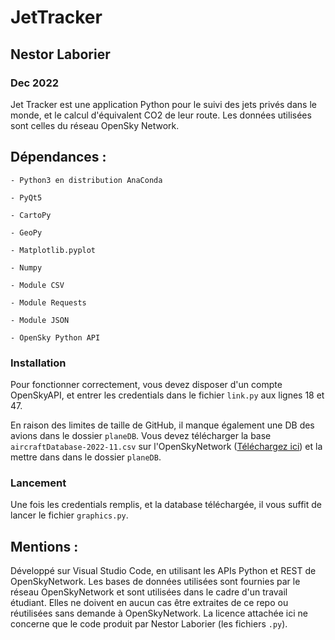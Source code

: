 # JetTracker

## Nestor Laborier

### Dec 2022

Jet Tracker est une application Python pour le suivi des jets privés dans le monde, et le calcul d'équivalent CO2 de leur route.
Les données utilisées sont celles du réseau OpenSky Network.

## Dépendances :

	- Python3 en distribution AnaConda

	- PyQt5

	- CartoPy

	- GeoPy

	- Matplotlib.pyplot

	- Numpy

	- Module CSV

	- Module Requests

	- Module JSON

	- OpenSky Python API
	
### Installation

Pour fonctionner correctement, vous devez disposer d'un compte OpenSkyAPI, et entrer les credentials dans le fichier `link.py` aux lignes 18 et 47.

En raison des limites de taille de GitHub, il manque également une DB des avions dans le dossier `planeDB`. Vous devez télécharger la base `aircraftDatabase-2022-11.csv` sur l'OpenSkyNetwork ([Téléchargez ici](https://opensky-network.org/datasets/metadata/aircraftDatabase-2022-11.csv)) et la mettre dans dans le dossier `planeDB`.

### Lancement

Une fois les credentials remplis, et la database téléchargée, il vous suffit de lancer le fichier `graphics.py`.

## Mentions :

Développé sur Visual Studio Code, en utilisant les APIs Python et REST de OpenSkyNetwork.
Les bases de données utilisées sont fournies par le réseau OpenSkyNetwork et sont utilisées dans le cadre d'un travail étudiant. Elles ne doivent en aucun cas être extraites de ce repo ou réutilisées sans demande à OpenSkyNetwork. 
La licence attachée ici ne concerne que le code produit par Nestor Laborier (les fichiers `.py`).

